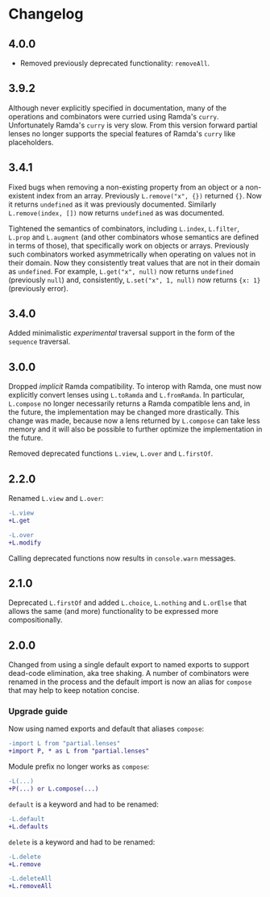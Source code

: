 # Changelog

## 4.0.0

* Removed previously deprecated functionality: `removeAll`.

## 3.9.2

Although never explicitly specified in documentation, many of the operations and
combinators were curried using Ramda's `curry`.  Unfortunately Ramda's `curry`
is very slow.  From this version forward partial lenses no longer supports the
special features of Ramda's `curry` like placeholders.

## 3.4.1

Fixed bugs when removing a non-existing property from an object or a
non-existent index from an array.  Previously `L.remove("x", {})` returned `{}`.
Now it returns `undefined` as it was previously documented.  Similarly
`L.remove(index, [])` now returns `undefined` as was documented.

Tightened the semantics of combinators, including `L.index`, `L.filter`,
`L.prop` and `L.augment` (and other combinators whose semantics are defined in
terms of those), that specifically work on objects or arrays.  Previously such
combinators worked asymmetrically when operating on values not in their domain.
Now they consistently treat values that are not in their domain as `undefined`.
For example, `L.get("x", null)` now returns `undefined` (previously `null`) and,
consistently, `L.set("x", 1, null)` now returns `{x: 1}` (previously error).

## 3.4.0

Added minimalistic *experimental* traversal support in the form of the
`sequence` traversal.

## 3.0.0

Dropped *implicit* Ramda compatibility.  To interop with Ramda, one must now
explicitly convert lenses using `L.toRamda` and `L.fromRamda`.  In particular,
`L.compose` no longer necessarily returns a Ramda compatible lens and, in the
future, the implementation may be changed more drastically.  This change was
made, because now a lens returned by `L.compose` can take less memory and it
will also be possible to further optimize the implementation in the future.

Removed deprecated functions `L.view`, `L.over` and `L.firstOf`.

## 2.2.0

Renamed `L.view` and `L.over`:

```diff
-L.view
+L.get
```

```diff
-L.over
+L.modify
```

Calling deprecated functions now results in `console.warn` messages.

## 2.1.0

Deprecated `L.firstOf` and added `L.choice`, `L.nothing` and `L.orElse` that
allows the same (and more) functionality to be expressed more compositionally.

## 2.0.0

Changed from using a single default export to named exports to support dead-code
elimination, aka tree shaking.  A number of combinators were renamed in the
process and the default import is now an alias for `compose` that may help to
keep notation concise.

### Upgrade guide

Now using named exports and default that aliases `compose`:

```diff
-import L from "partial.lenses"
+import P, * as L from "partial.lenses"
```

Module prefix no longer works as `compose`:

```diff
-L(...)
+P(...) or L.compose(...)
```

`default` is a keyword and had to be renamed:

```diff
-L.default
+L.defaults
```

`delete` is a keyword and had to be renamed:

```diff
-L.delete
+L.remove
```

```diff
-L.deleteAll
+L.removeAll
```

